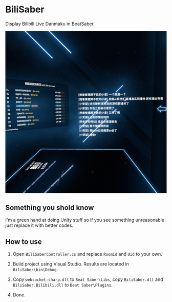 # BiliSaber

Display Bilibili Live Danmaku in BeatSaber.

![screenshot](https://raw.githubusercontent.com/LancerComet/BiliSaber/master/Docs/screenshot.jpg)

## Something you shold know

I'm a green hand at doing Unity stuff so if you see something unreasonable just replace it with better codes.

## How to use

1. Open `BiliSaberController.cs` and replace `RoomId` and `Uid` to your own.

2. Build project using Visual Studio. Results are located in `BiliSaber\bin\Debug`.

3. Copy `websocket-sharp.dll` to `Beat Saber\Libs`, copy `BiliSaber.dll` and `BiliSaber.Bilibili.dll` to `Beat Saber\Plugins`.

4. Done.
